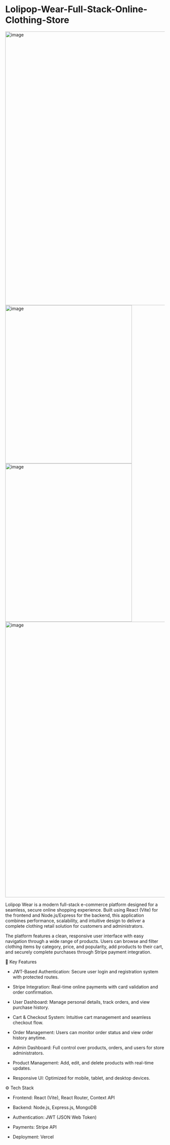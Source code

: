 # Lolipop-Wear-Full-Stack-Online-Clothing-Store

<img width="1898" height="865" alt="image" src="https://github.com/user-attachments/assets/607e66a7-edae-4a40-9488-2ddc5a41ed14" />
<img width="400" height="500" alt="image" src="https://github.com/user-attachments/assets/b97624a6-0bb1-4598-9fba-2fc2e3f952e2" />
<img width="400" height="500" alt="image" src="https://github.com/user-attachments/assets/d85abd10-28a7-4e85-9875-d0da19b71fc2" />
<img width="1897" height="871" alt="image" src="https://github.com/user-attachments/assets/fbbe2e8e-12fa-4595-8806-f1319dbba90d" />



Lolipop Wear is a modern full-stack e-commerce platform designed for a seamless, secure online shopping experience. Built using React (Vite) for the frontend and Node.js/Express for the backend, this application combines performance, scalability, and intuitive design to deliver a complete clothing retail solution for customers and administrators.

The platform features a clean, responsive user interface with easy navigation through a wide range of products. Users can browse and filter clothing items by category, price, and popularity, add products to their cart, and securely complete purchases through Stripe payment integration.

🔐 Key Features

- JWT-Based Authentication: Secure user login and registration system with protected routes.

- Stripe Integration: Real-time online payments with card validation and order confirmation.

- User Dashboard: Manage personal details, track orders, and view purchase history.

- Cart & Checkout System: Intuitive cart management and seamless checkout flow.

- Order Management: Users can monitor order status and view order history anytime.

- Admin Dashboard: Full control over products, orders, and users for store administrators.

- Product Management: Add, edit, and delete products with real-time updates.

- Responsive UI: Optimized for mobile, tablet, and desktop devices.

⚙️ Tech Stack

- Frontend: React (Vite), React Router, Context API

- Backend: Node.js, Express.js, MongoDB

- Authentication: JWT (JSON Web Token)

- Payments: Stripe API

- Deployment: Vercel








